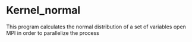 # Kernel_normal
This program calculates the normal distribution of a set of variables open MPI in order to parallelize the process
